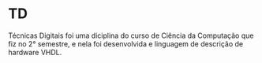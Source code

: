# TD
Técnicas Digitais foi uma diciplina do curso de Ciência da Computação que fiz no 2° semestre, e nela foi desenvolvida e linguagem de descrição de hardware VHDL.
